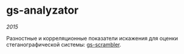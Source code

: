 # gs-analyzator

*2015*

Разностные и корреляционные показатели искажения для оценки стеганографической системы: [gs-scrambler](https://github.com/Galarius/gs-scrambler).